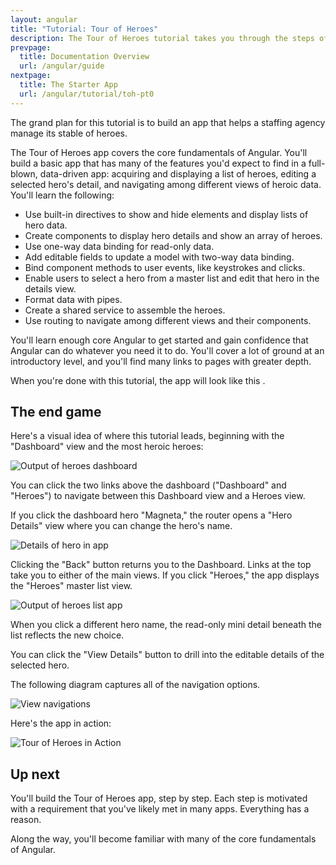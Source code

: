 ```yaml
---
layout: angular
title: "Tutorial: Tour of Heroes"
description: The Tour of Heroes tutorial takes you through the steps of creating an Angular app in Dart.
prevpage:
  title: Documentation Overview
  url: /angular/guide
nextpage:
  title: The Starter App
  url: /angular/tutorial/toh-pt0
---
```

The grand plan for this tutorial is to build an app that helps a staffing agency manage its stable of heroes.

The Tour of Heroes app covers the core fundamentals of Angular. You'll build a basic app that
has many of the features you'd expect to find in a full-blown, data-driven app: acquiring and displaying
a list of heroes, editing a selected hero's detail, and navigating among different
views of heroic data. You'll learn the following:

  - Use built-in directives to show and hide elements and display lists of hero data.
  - Create components to display hero details and show an array of heroes.
  - Use one-way data binding for read-only data.
  - Add editable fields to update a model with two-way data binding.
  - Bind component methods to user events, like keystrokes and clicks.
  - Enable users to select a hero from a master list and edit that hero in the details view.
  - Format data with pipes.
  - Create a shared service to assemble the heroes.
  - Use routing to navigate among different views and their components.

You'll learn enough core Angular to get started and gain confidence that
Angular can do whatever you need it to do.
You'll cover a lot of ground at an introductory level, and you'll find many links
to pages with greater depth.

When you're done with this tutorial, the app will look like this <live-example name="toh-6"></live-example>.

## The end game

Here's a visual idea of where this tutorial leads, beginning with the "Dashboard"
view and the most heroic heroes:

<img class="image-display" src="{% asset_path 'ng/devguide/toh/heroes-dashboard-1.png' %}" alt="Output of heroes dashboard">

You can click the two links above the dashboard ("Dashboard" and "Heroes")
to navigate between this Dashboard view and a Heroes view.

If you click the dashboard hero "Magneta," the router opens a "Hero Details" view
where you can change the hero's name.

<img class="image-display" src="{% asset_path 'ng/devguide/toh/hero-details-1.png' %}" alt="Details of hero in app">

Clicking the "Back" button returns you to the Dashboard.
Links at the top take you to either of the main views.
If you click "Heroes," the app displays the "Heroes" master list view.

<img class="image-display" src="{% asset_path 'ng/devguide/toh/heroes-list-2.png' %}" alt="Output of heroes list app">

When you click a different hero name, the read-only mini detail beneath the list reflects the new choice.

You can click the "View Details" button to drill into the editable details of the selected hero.

The following diagram captures all of the navigation options.

<img class="image-display" src="{% asset_path 'ng/devguide/toh/nav-diagram.png' %}" alt="View navigations">

Here's the app in action:

<img class="image-display" src="{% asset_path 'ng/devguide/toh/toh-anim.gif' %}" alt="Tour of Heroes in Action">

## Up next

You'll build the Tour of Heroes app, step by step.
Each step is motivated with a requirement that you've likely
met in many apps. Everything has a reason.

Along the way, you'll become familiar with many of the core fundamentals of Angular.
